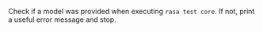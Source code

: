 Check if a model was provided when executing `rasa test core`. 
If not, print a useful error message and stop.
